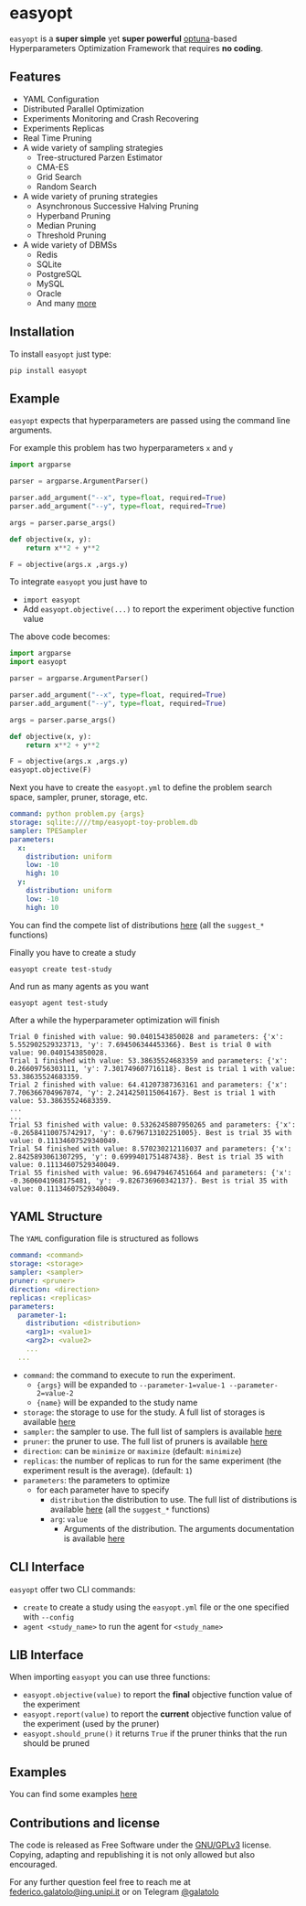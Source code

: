 # easyopt

`easyopt` is a **super simple** yet **super powerful** [optuna](https://optuna.org/)-based Hyperparameters Optimization Framework that requires **no coding**.

## Features

* YAML Configuration
* Distributed Parallel Optimization
* Experiments Monitoring and Crash Recovering
* Experiments Replicas
* Real Time Pruning
* A wide variety of sampling strategies
    * Tree-structured Parzen Estimator 
    * CMA-ES
    * Grid Search
    * Random Search
* A wide variety of pruning strategies
    * Asynchronous Successive Halving Pruning
    * Hyperband Pruning
    * Median Pruning
    * Threshold Pruning
* A wide variety of DBMSs
    * Redis
    * SQLite
    * PostgreSQL
    * MySQL
    * Oracle
    * And many [more](https://docs.sqlalchemy.org/en/14/core/engines.html#sqlalchemy.create_engine)
  

## Installation

To install `easyopt` just type:

```
pip install easyopt
```

## Example

`easyopt` expects that hyperparameters are passed using the command line arguments. 

For example this problem has two hyperparameters `x` and `y`

```python
import argparse

parser = argparse.ArgumentParser()

parser.add_argument("--x", type=float, required=True)
parser.add_argument("--y", type=float, required=True)

args = parser.parse_args()

def objective(x, y):
    return x**2 + y**2

F = objective(args.x ,args.y)
```

To integrate `easyopt` you just have to
* `import easyopt`
* Add `easyopt.objective(...)` to report the experiment objective function value

The above code becomes:

```python
import argparse
import easyopt

parser = argparse.ArgumentParser()

parser.add_argument("--x", type=float, required=True)
parser.add_argument("--y", type=float, required=True)

args = parser.parse_args()

def objective(x, y):
    return x**2 + y**2

F = objective(args.x ,args.y)
easyopt.objective(F)
```

Next you have to create the `easyopt.yml` to define the problem search space, sampler, pruner, storage, etc.

```yaml
command: python problem.py {args}
storage: sqlite:////tmp/easyopt-toy-problem.db
sampler: TPESampler
parameters:
  x:
    distribution: uniform
    low: -10
    high: 10
  y:
    distribution: uniform
    low: -10
    high: 10
```

You can find the compete list of distributions [here](https://optuna.readthedocs.io/en/v1.4.0/reference/trial.html) (all the `suggest_*` functions)

Finally you have to create a study

```
easyopt create test-study
```

And run as many agents as you want

```
easyopt agent test-study
```

After a while the hyperparameter optimization will finish

```
Trial 0 finished with value: 90.0401543850028 and parameters: {'x': 5.552902529323713, 'y': 7.694506344453366}. Best is trial 0 with value: 90.0401543850028.
Trial 1 finished with value: 53.38635524683359 and parameters: {'x': 0.26609756303111, 'y': 7.301749607716118}. Best is trial 1 with value: 53.38635524683359.
Trial 2 finished with value: 64.41207387363161 and parameters: {'x': 7.706366704967074, 'y': 2.2414250115064167}. Best is trial 1 with value: 53.38635524683359.
...
...
Trial 53 finished with value: 0.5326245807950265 and parameters: {'x': -0.26584110075742917, 'y': 0.6796713102251005}. Best is trial 35 with value: 0.11134607529340049.
Trial 54 finished with value: 8.570230212116037 and parameters: {'x': 2.8425893061307295, 'y': 0.6999401751487438}. Best is trial 35 with value: 0.11134607529340049.
Trial 55 finished with value: 96.69479467451664 and parameters: {'x': -0.3606041968175481, 'y': -9.826736960342137}. Best is trial 35 with value: 0.11134607529340049.
```

## YAML Structure

The `YAML` configuration file is structured as follows

```yaml
command: <command>
storage: <storage>
sampler: <sampler>
pruner: <pruner>
direction: <direction>
replicas: <replicas>
parameters:
  parameter-1:
    distribution: <distribution>
    <arg1>: <value1>
    <arg2>: <value2>
    ...
  ...
```

* `command`: the command to execute to run the experiment.
  * `{args}` will be expanded to `--parameter-1=value-1 --parameter-2=value-2`
  * `{name}` will be expanded to the study name
* `storage`: the storage to use for the study. A full list of storages is available [here](https://docs.sqlalchemy.org/en/14/core/engines.html#sqlalchemy.create_engine)
* `sampler`: the sampler to use. The full list of samplers is available [here](https://optuna.readthedocs.io/en/stable/reference/samplers.html)
* `pruner`: the pruner to use. The full list of pruners is available [here](https://optuna.readthedocs.io/en/stable/reference/pruners.html)
* `direction`: can be `minimize` or `maximize` (default: `minimize`)
* `replicas`: the number of replicas to run for the same experiment (the experiment result is the average). (default: `1`)
* `parameters`: the parameters to optimize
  * for each parameter have to specify
    * `distribution` the distribution to use. The full list of distributions is available [here](https://optuna.readthedocs.io/en/v1.4.0/reference/trial.html) (all the `suggest_*` functions)
    * `arg`: `value`
      * Arguments of the distribution. The arguments documentation is available [here](https://optuna.readthedocs.io/en/v1.4.0/reference/trial.html)

## CLI Interface

`easyopt` offer two CLI commands:

* `create` to create a study using the `easyopt.yml` file or the one specified with `--config`
* `agent <study_name>` to run the agent for `<study_name>`

## LIB Interface

When importing `easyopt` you can use three functions:

* `easyopt.objective(value)` to report the **final** objective function value of the experiment
* `easyopt.report(value)` to report the **current**  objective function value of the experiment (used by the pruner)
* `easyopt.should_prune()` it returns `True` if the pruner thinks that the run should be pruned

## Examples

You can find some examples [here](https://github.com/galatolofederico/easyopt/tree/main/examples)

## Contributions and license

The code is released as Free Software under the [GNU/GPLv3](https://choosealicense.com/licenses/gpl-3.0/) license. Copying, adapting and republishing it is not only allowed but also encouraged. 

For any further question feel free to reach me at  [federico.galatolo@ing.unipi.it](mailto:federico.galatolo@ing.unipi.it) or on Telegram  [@galatolo](https://t.me/galatolo)